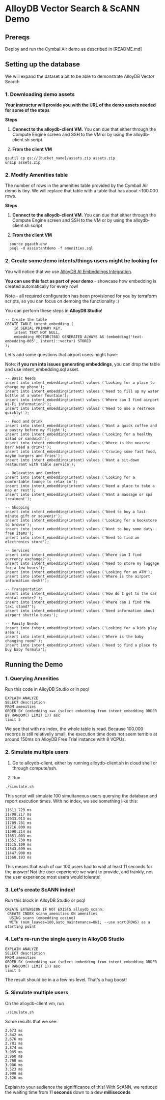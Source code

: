 # AlloyDB Vector Search & ScANN Demo

## Prereqs

Deploy and run the Cymbal Air demo as described in [README.md]


## Setting up the database

We will expand the dataset a bit to be able to demonstrate AlloyDB Vector Search

### 1. Downloading demo assets

**Your instructur will provide you with the URL of the demo assets needed for some of the steps**

**Steps**
1. **Connect to the alloydb-client VM.** You can due that either through the Compute Engine screen and SSH to the VM or by using the alloydb-client.sh script.

2. **From the client VM**
```
gsutil cp gs://[bucket_name]/assets.zip assets.zip
unzip assets.zip
```


### 2. Modify Amenities table


The number of rows in the amenities table provided by the Cymbail Air demo is tiny. We will replace that table with a table that has about ~100.000 rows. 

**Steps**
1. **Connect to the alloydb-client VM.** You can due that either through the Compute Engine screen and SSH to the VM or by using the alloydb-client.sh script

2. **From the client VM**
```
  source pgauth.env
  psql -d assistantdemo -f amenities.sql 

```


### 2. Create some demo intents/things users might be looking for

You will notice that we use [AlloyDB AI Embeddings Integration](https://cloud.google.com/alloydb/docs/ai/work-with-embeddings).

**You can use this fact as part of your demo** - showcase how embedding is created automatically for every row!

Note - all required configuration has been provisioned for you by terraform scripts, so you can focus on demoing the functionality :)

You can perform these steps in **AlloyDB Studio**!

```
-- Create the table
CREATE TABLE intent_embedding (
    id SERIAL PRIMARY KEY,
    intent TEXT NOT NULL,
    embedding VECTOR(768) GENERATED ALWAYS AS (embedding('text-embedding-005', intent)::vector) STORED 
);
```

Let's add some questions that airport users might have:

Note: **if you run into issues generating embeddings**, you can 
drop the table and use intent_embedding.sql asset.

```
-- Basic Needs
insert into intent_embedding(intent) values ('Looking for a place to charge my phone');
insert into intent_embedding(intent) values ('Need to fill up my water bottle at a water fountain');
insert into intent_embedding(intent) values ('Where can I find airport Wi-Fi information?');
insert into intent_embedding(intent) values ('Need to use a restroom quickly!');

-- Food and Drink
insert into intent_embedding(intent) values ('Want a quick coffee and a pastry before my flight');
insert into intent_embedding(intent) values ('Looking for a healthy salad or sandwich');
insert into intent_embedding(intent) values ('Where is the nearest bar? Need a drink!');
insert into intent_embedding(intent) values ('Craving some fast food, maybe burgers and fries');
insert into intent_embedding(intent) values ('Want a sit-down restaurant with table service');

-- Relaxation and Comfort
insert into intent_embedding(intent) values ('Looking for a comfortable lounge to relax in');
insert into intent_embedding(intent) values ('Need a place to take a nap or rest');
insert into intent_embedding(intent) values ('Want a massage or spa treatment');

-- Shopping
insert into intent_embedding(intent) values ('Need to buy a last-minute gift or souvenir');
insert into intent_embedding(intent) values ('Looking for a bookstore to browse');
insert into intent_embedding(intent) values ('Want to buy some duty-free items');
insert into intent_embedding(intent) values ('Need to find an electronics store');

-- Services
insert into intent_embedding(intent) values ('Where can I find currency exchange?');
insert into intent_embedding(intent) values ('Need to store my luggage for a few hours');
insert into intent_embedding(intent) values ('Looking for an ATM');
insert into intent_embedding(intent) values ('Where is the airport information desk?');

-- Transportation
insert into intent_embedding(intent) values ('How do I get to the car rental center?');
insert into intent_embedding(intent) values ('Where can I find the taxi stand?');
insert into intent_embedding(intent) values ('Need information about airport shuttle buses');

-- Family Needs
insert into intent_embedding(intent) values ('Looking for a kids play area');
insert into intent_embedding(intent) values ('Where is the baby changing room?');
insert into intent_embedding(intent) values ('Need to find a place to buy baby formula');
```

## Running the Demo

### 1. Querying Amenities

Run this code in AlloyDB Studio or in psql

```
EXPLAIN ANALYZE 
SELECT description
FROM amenities
ORDER BY (embedding <=> (select embedding from intent_embedding ORDER BY RANDOM() LIMIT 1)) asc
limit 5
```

We see that with no index, the whole table is read. Because 100.000 records is still relativelly small, the execution time does not seem terrible at around 150ms on AlloyDB Free Trial instance with 8 VCPUs.

### 2. Simulate multiple users

1. Go to alloydb-client, either by running alloydb-client.sh in cloud shell or through compute/ssh.

2. Run

```
./simulate.sh
```

This script will simulate 100 simultaneous users querying the database and report execution times. With no index, we see something like this:

```
11611.729 ms
11708.217 ms
12033.913 ms
11789.781 ms
11716.809 ms
11590.214 ms
11651.003 ms
11552.739 ms
11515.109 ms
11543.699 ms
11447.900 ms
11568.193 ms
```

This means that each of our 100 users had to wait at least 11 seconds for the answer! Not the user experience we want to provide, and frankly, not the user experience most users would tolerate!

### 3. Let's create ScANN index!

Run this block in AlloyDB Studio or psql

```
CREATE EXTENSION IF NOT EXISTS alloydb_scann;
 CREATE INDEX scann_amenities ON amenities
  USING scann (embedding cosine)
  WITH (num_leaves=100,auto_maintenance=ON); --use sqrt(ROWS) as a starting point
```


### 4. Let's re-run the single query in AlloyDB Studio

```
EXPLAIN ANALYZE 
SELECT description
FROM amenities
ORDER BY (embedding <=> (select embedding from intent_embedding ORDER BY RANDOM() LIMIT 1)) asc
limit 5
```

The result should be in a a few ms level. That's a hug boost!

### 5. Simulate multiple users

On the alloydb-client vm, run
```
./simulate.sh
```

Some results that we see:

```
2.673 ms
2.842 ms
2.676 ms
2.781 ms
3.874 ms
3.985 ms
2.960 ms
2.760 ms
3.986 ms
3.523 ms
3.999 ms
2.526 ms
```

Explain to your audience the signifficance of this! With ScANN, we reduced the waiting time from 11 **seconds** down to a dew **milliseconds**
